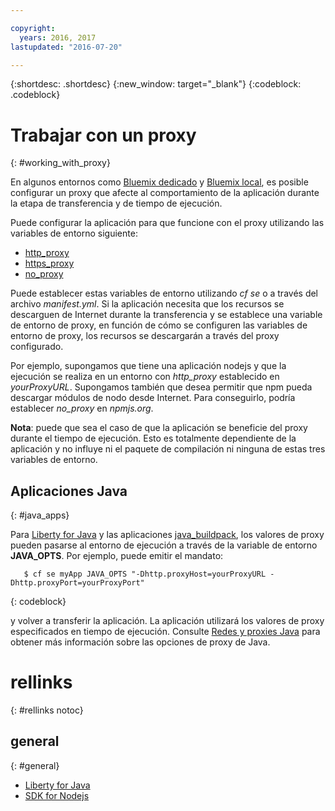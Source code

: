 ```yaml
---

copyright:
  years: 2016, 2017
lastupdated: "2016-07-20"

---
```


{:shortdesc: .shortdesc}
{:new_window: target="_blank"}
{:codeblock: .codeblock}


# Trabajar con un proxy
{: #working_with_proxy}



En algunos entornos como [Bluemix dedicado](/docs/dedicated/index.html#dedicated) y
[Bluemix local](/docs/local/index.html#local), es posible configurar un proxy que afecte al comportamiento de la aplicación durante la etapa de transferencia y de tiempo de ejecución.

Puede configurar la aplicación para que funcione con el proxy utilizando las variables de entorno siguiente:
  * [http_proxy](https://docs.cloudfoundry.org/buildpacks/proxy-usage.html)
  * [https_proxy](https://docs.cloudfoundry.org/buildpacks/proxy-usage.html)
  * [no_proxy](http://www.gnu.org/software/wget/manual/html_node/Proxies.html)

Puede establecer estas variables de entorno utilizando *cf se* o a través del archivo
*manifest.yml*.  Si la aplicación necesita que los recursos se descarguen de Internet durante la transferencia y se establece una variable de entorno de proxy, en función de cómo se configuren las variables de entorno de proxy, los recursos se descargarán a través del proxy configurado.

Por ejemplo, supongamos que tiene una aplicación nodejs y que la ejecución se realiza en un entorno con *http_proxy* establecido en
*yourProxyURL*.  Supongamos también que desea permitir que npm pueda descargar módulos de nodo desde Internet. Para conseguirlo, podría establecer *no_proxy* en *npmjs.org*.

**Nota**: puede que sea el caso de que la aplicación se beneficie del proxy durante el tiempo de ejecución.  Esto es totalmente dependiente de la aplicación y no influye ni el paquete de compilación ni ninguna de estas tres variables de entorno.

## Aplicaciones Java
{: #java_apps}

Para [Liberty for Java](/docs/runtimes/liberty/index.html) y las aplicaciones [java_buildpack](/docs/runtimes/tomcat/index.html), los valores de proxy pueden pasarse al entorno de ejecución a través de la variable de entorno **JAVA_OPTS**.  Por ejemplo, puede emitir el mandato:
```
   $ cf se myApp JAVA_OPTS "-Dhttp.proxyHost=yourProxyURL -Dhttp.proxyPort=yourProxyPort"
```
{: codeblock}

y volver a transferir la aplicación.  La aplicación utilizará los valores de proxy especificados en tiempo de ejecución. Consulte [Redes y proxies Java](https://docs.oracle.com/javase/8/docs/technotes/guides/net/proxies.html) para obtener más información sobre las opciones de proxy de Java.

# rellinks
{: #rellinks notoc}
## general
{: #general}
* [Liberty for Java](/docs/runtimes/liberty/index.html)
* [SDK for Nodejs](/docs/runtimes/nodejs/index.html)
